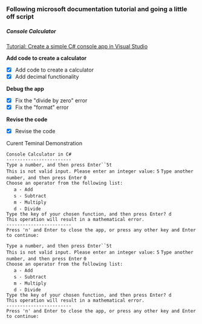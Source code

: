 ### Following microsoft documentation tutorial and going a little off script

##### Console Calculator

[Tutorial: Create a simple C# console app in Visual Studio](https://docs.microsoft.com/en-us/visualstudio/get-started/csharp/tutorial-console?view=vs-2022)

**Add code to create a calculator**

- [x] Add code to create a calculator
- [x] Add decimal functionality

**Debug the app**

- [x] Fix the "divide by zero" error
- [x] Fix the "format" error

**Revise the code**
- [x] Revise the code


Curent Teminal Demonstration


`Console Calculator in C#` <br>
`------------------------` <br>
`Type a number, and then press Enter``5t` <br>
`This is not valid input. Please enter an integer value:` `5`
`Type another number, and then press Enter` `0` <br>
`Choose an operator from the following list:` <br>
&nbsp;&nbsp;&nbsp;&nbsp;&nbsp;`a - Add` <br>
&nbsp;&nbsp;&nbsp;&nbsp;&nbsp;`s - Subtract` <br>
&nbsp;&nbsp;&nbsp;&nbsp;&nbsp;`m - Multiply` <br>
&nbsp;&nbsp;&nbsp;&nbsp;&nbsp;`d - Divide` <br>
`Type the key of your chosen function, and then press Enter? d` <br>
`This operation will result in a mathematical error.`<br>
`------------------------` <br>
`Press 'n' and Enter to close the app, or press any other key and Enter to continue:` <br>



`Type a number, and then press Enter``5t` <br>
`This is not valid input. Please enter an integer value:` `5`
`Type another number, and then press Enter` `0` <br>
`Choose an operator from the following list:` <br>
&nbsp;&nbsp;&nbsp;&nbsp;&nbsp;`a - Add` <br>
&nbsp;&nbsp;&nbsp;&nbsp;&nbsp;`s - Subtract` <br>
&nbsp;&nbsp;&nbsp;&nbsp;&nbsp;`m - Multiply` <br>
&nbsp;&nbsp;&nbsp;&nbsp;&nbsp;`d - Divide` <br>
`Type the key of your chosen function, and then press Enter? d` <br>
`This operation will result in a mathematical error.`<br>
`------------------------` <br>
`Press 'n' and Enter to close the app, or press any other key and Enter to continue:` <br>
